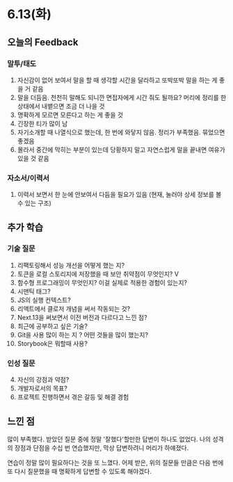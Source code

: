 # 6.13(화)

## 오늘의 Feedback

### 말투/태도

1. 자신감이 없어 보여서 말을 할 때 생각할 시간을 달라하고 또박또박 말을 하는 게 좋을 거 같음
2. 말을 더듬음. 천천히 말해도 되니깐 면접자에게 시간 줘도 될까요? 머리에 정리를 한 상태에서 내뱉으면 조금 더 나을 것
3. 명확하게 모르면 모른다고 하는 게 좋을 것
4. 긴장한 티가 많이 남
5. 자기소개할 때 나열식으로 했는데, 한 번에 와닿지 않음. 정리가 부족했음. 묶었으면 좋겠음
6. 몰라서 중간에 막히는 부분이 있는데 당황하지 말고 자연스럽게 말을 끝내면 여유가 있을 것 같음

### 자소서/이력서

1. 이력서 보면서 한 눈에 안보여서 다듬을 필요가 있음 (현재, 눌러야 상세 정보를 볼 수 있는 구조)

## 추가 학습

### 기술 질문

1. 리팩토링해서 성능 개선을 어떻게 했는 지?
2. 토큰을 로컬 스토리지에 저장했을 때 보안 취약점이 무엇인지? V
3. 함수형 프로그래밍이 무엇인지? 이걸 실제로 적용한 경험이 있는지?
4. 시맨틱 태그?
5. JS의 실행 컨텍스트?
6. 리액트에서 클로저 개념을 써서 작동되는 것?
7. Next.13을 써보면서 이전 버전과 다르다고 느낀 점?
8. 최근에 공부하고 싶은 기술?
9. Git을 사용 많이 하는 지 ? 어떤 것들을 많이 했는지?
10. Storybook은 뭐할때 사용?

### 인성 질문

4. 자신의 강점과 약점?
5. 개발자로서의 목표?
6. 프로젝트 진행하면서 겪은 갈등 및 해결 경험

## 느낀 점

많이 부족했다. 받았던 질문 중에 정말 '잘했다'할만한 답변이 하나도 없었다. 나의 성격의 장점과 단점을 수십 번 연습했지만, 막상 답변하려니 머리가 하얘졌다.

연습이 정말 많이 필요하다는 것을 또 느꼈다. 어제 받은, 위의 질문들 만큼은 다음 번에 또 다시 질문했을 때 명확하게 답변할 수 있도록 해야겠다.
